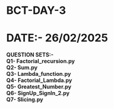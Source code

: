 # BCT-DAY-3
# DATE:- 26/02/2025
<b> QUESTION SETS:- <br> Q1- Factorial_recursion.py <br>Q2- Sum.py<br>Q3- Lambda_function.py<br>Q4- Factorial_Lambda.py<br>Q5- Greatest_Number.py<br>Q6- SignUp_SignIn_2.py<br>Q7- Slicing.py<br></b>
